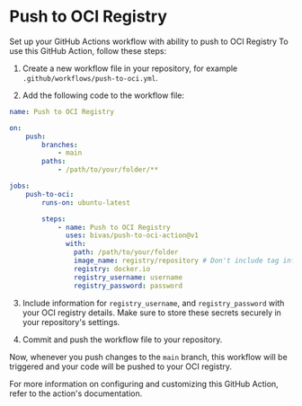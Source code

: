 # Push to OCI Registry

Set up your GitHub Actions workflow with ability to push to OCI Registry
To use this GitHub Action, follow these steps:

1. Create a new workflow file in your repository, for example `.github/workflows/push-to-oci.yml`.

2. Add the following code to the workflow file:

```yaml
name: Push to OCI Registry

on:
    push:
        branches:
            - main
        paths:
            - /path/to/your/folder/**

jobs:
    push-to-oci:
        runs-on: ubuntu-latest

        steps:
            - name: Push to OCI Registry
              uses: bivas/push-to-oci-action@v1
              with:
                path: /path/to/your/folder
                image_name: registry/repository # Don't include tag infromation, will be added by action
                registry: docker.io
                registry_username: username
                registry_password: password
```

3. Include information for `registry_username`, and `registry_password` with your OCI registry details. Make sure to store these secrets securely in your repository's settings.

4. Commit and push the workflow file to your repository.

Now, whenever you push changes to the `main` branch, this workflow will be triggered and your code will be pushed to your OCI registry.

For more information on configuring and customizing this GitHub Action, refer to the action's documentation.
